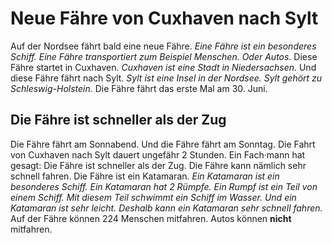# Neue Fähre von Cuxhaven nach Sylt

Auf der Nordsee fährt bald eine neue Fähre. 
*Eine Fähre ist ein besonderes Schiff.* 
*Eine Fähre transportiert zum Beispiel Menschen.* *Oder Autos.* Diese Fähre startet in Cuxhaven. 
*Cuxhaven ist eine Stadt in Niedersachsen.* Und diese Fähre fährt nach Sylt. 
*Sylt ist eine Insel in der Nordsee.* 
*Sylt gehört zu Schleswig-Holstein.* Die Fähre fährt das erste Mal am 30. Juni. 

## Die Fähre ist schneller als der Zug
Die Fähre fährt am Sonnabend. Und die Fähre fährt am Sonntag. Die Fahrt von Cuxhaven nach Sylt dauert ungefähr 2 Stunden. Ein Fach·mann hat gesagt: Die Fähre ist schneller als der Zug. Die Fähre kann nämlich sehr schnell fahren. Die Fähre ist ein Katamaran. 
*Ein Katamaran ist ein besonderes Schiff.* 
*Ein Katamaran hat 2 Rümpfe.* 
*Ein Rumpf ist ein Teil von einem Schiff.* 
*Mit diesem Teil schwimmt ein Schiff im Wasser.* 
*Und ein Katamaran ist sehr leicht.* 
*Deshalb kann ein Katamaran sehr schnell fahren.* 
Auf der Fähre können 224 Menschen mitfahren. Autos können **nicht** mitfahren. 
